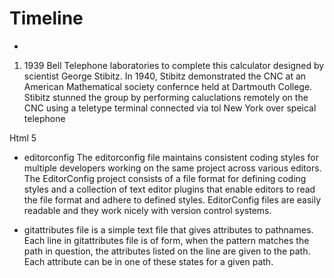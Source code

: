 # Timeline
- 
1. 1939 Bell Telephone laboratories to complete this calculator  designed by scientist George Stibitz. In 1940, Stibitz
demonstrated the CNC at an American  Mathematical society confernce held at Dartmouth College. Stibitz stunned the group 
by performing caluclations remotely on the CNC using a teletype terminal connected via tol New York over speical telephone


Html 5
- editorconfig The editorconfig file maintains consistent coding styles for multiple developers working on the same project across various editors. The EditorConfig project consists of a file format for defining coding styles and a collection of text editor plugins that enable editors to read the file format and adhere to defined styles. EditorConfig files are easily readable and they work nicely with version control systems.

- gitattributes file is a simple text file that gives attributes to pathnames. Each line in gitattributes file is of form, when the pattern matches the path in question, the attributes listed on the line are given to the path. Each attribute can be in one of these states for a given path.
